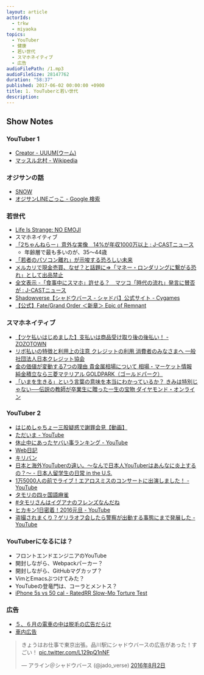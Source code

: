 ```yaml
---
layout: article
actorIds:
  - trkw
  - miyaoka
topics:
  - YouTuber
  - 健康
  - 若い世代
  - スマホネイティブ
  - 広告
audioFilePath: /1.mp3
audioFileSize: 28147762
duration: "58:37"
published: 2017-06-02 00:00:00 +0900
title: 1. YouTuberと若い世代
description:
---
```


## Show Notes

### YouTuber 1
- [Creator - UUUM(ウーム)](https://www.uuum.jp/creator)
- [マッスル北村 - Wikipedia](https://ja.wikipedia.org/wiki/%E3%83%9E%E3%83%83%E3%82%B9%E3%83%AB%E5%8C%97%E6%9D%91)

### オジサンの話
- [SNOW](https://itunes.apple.com/jp/app/%E3%82%B9%E3%83%8E%E3%83%BC-snow-%E8%87%AA%E6%92%AE%E3%82%8A-%E9%A1%94%E8%AA%8D%E8%AD%98%E3%82%B9%E3%82%BF%E3%83%B3%E3%83%97-%E3%82%A6%E3%82%B1%E3%82%8B%E3%82%AB%E3%83%A1%E3%83%A9/id1022267439?mt=8)
- [オジサンLINEごっこ - Google 検索](https://www.google.co.jp/search?q=%E3%82%AA%E3%82%B8%E3%82%B5%E3%83%B3LINE%E3%81%94%E3%81%A3%E3%81%93)

### 若世代
- [Life Is Strange: NO EMOJI](http://crazibastid.tumblr.com/post/160744062103)
- スマホネイティブ
- [「2ちゃんねらー」意外な実像　14%が年収1000万以上 : J-CASTニュース](https://www.j-cast.com/2009/05/27042011.html)
  - 年齢層で最も多いのが、35～44歳
- [「若者のパソコン離れ」が示唆する恐ろしい未来](http://diamond.jp/articles/-/98503)
- [メルカリで現金売買、なぜ？と話題に⇒「マネー・ロンダリングに繋がる恐れ」として出品禁止](http://www.huffingtonpost.jp/2017/04/24/mercari-money_n_16202378.html)
- [全文表示 -「食事中にスマホ」許せる？　マツコ「時代の流れ」発言に賛否が : J-CASTニュース](https://www.j-cast.com/2016/11/04282658.html?p=all)
- [Shadowverse【シャドウバース - シャドバ】公式サイト - Cygames](https://shadowverse.jp/)
- [【公式】Fate/Grand Order ＜新章＞ Epic of Remnant](https://www.fate-go.jp/eor/)

### スマホネイティブ
- [【ツケ払いはじめました】支払いは商品受け取り後の後払い！ - ZOZOTOWN](http://zozo.jp/later-payment/)
- [リボ払いの特徴と利用上の注意 クレジットの利用 消費者のみなさまへ 一般社団法人日本クレジット協会](http://www.j-credit.or.jp/customer/basis/revolving.html)
- [金の価値が変動する7つの理由 貴金属相場について 相場・マーケット情報 純金積立なら三菱マテリアル GOLDPARK（ゴールドパーク）](http://gold.mmc.co.jp/market/point/gold.html)
- [「いまを生きる」という言葉の意味を本当にわかっているか？ きみは特別じゃない──伝説の教師が卒業生に贈った一生の宝物 ダイヤモンド・オンライン](http://diamond.jp/articles/-/86544)

### YouTuber 2
- [はじめしゃちょー三股疑惑で謝罪会見【動画】](https://geinou-news.jp/articles/%E3%81%AF%E3%81%98%E3%82%81%E3%81%97%E3%82%83%E3%81%A1%E3%82%87%E3%83%BC-%E4%B8%89%E8%82%A1%E7%96%91%E6%83%91-%E8%AC%9D%E7%BD%AA)
- [ただいま - YouTube](https://www.youtube.com/watch?v=X8EnFEOq_kI)
- [休止中にあったヤバい事ランキング - YouTube](https://www.youtube.com/watch?v=QRAvWEAOMfU)
- [Web日記](https://ja.wikipedia.org/wiki/Web%E6%97%A5%E8%A8%98)
- [キリバン](https://ja.wikipedia.org/wiki/%E3%82%AD%E3%83%AA%E3%83%90%E3%83%B3)
- [日本と海外YouTuberの違い。～なんで日本人YouTuberはあんなに炎上するの？～ - 日本人留学生の日常 in the U.S.](http://pictme21.hatenablog.com/entry/2017/04/03/%E6%97%A5%E6%9C%AC%E3%81%A8%E6%B5%B7%E5%A4%96YouTuber%E3%81%AE%E9%81%95%E3%81%84%E3%80%82%EF%BD%9E%E3%81%AA%E3%82%93%E3%81%A7%E6%97%A5%E6%9C%AC%E4%BA%BAYouTuber%E3%81%AF%E3%81%82%E3%82%93%E3%81%AA)
- [1万5000人の前でライブ！エアロスミスのコンサートに出演しました！ - YouTube](https://www.youtube.com/watch?v=l58txWr2En4)
- [タモリの四ヶ国語麻雀](https://www.youtube.com/watch?v=yrq3S6ULZL8)
- [#タモリさんはイグアナのフレンズなんだね](https://twitter.com/search?q=%23%E3%82%BF%E3%83%A2%E3%83%AA%E3%81%95%E3%82%93%E3%81%AF%E3%82%A4%E3%82%B0%E3%82%A2%E3%83%8A%E3%81%AE%E3%83%95%E3%83%AC%E3%83%B3%E3%82%BA%E3%81%AA%E3%82%93%E3%81%A0%E3%81%AD)
- [ヒカキン1日密着！2016元旦 - YouTube](https://www.youtube.com/watch?v=DtKyz1GnhFo)
- [盗撮されまくり？ゲリラオフ会したら警察が出動する事態にまで発展した - YouTube](https://www.youtube.com/watch?v=iOans0KvgbU)

### YouTuberになるには？
- フロントエンドエンジニアのYouTube
- 開封しながら、Webpackパーカー？
- 開封しながら、GitHubマグカップ？
- VimとEmacsぶつけてみた？
- YouTubeの登竜門は、コーラとメントス？
- [iPhone 5s vs 50 cal - RatedRR Slow-Mo Torture Test](https://www.youtube.com/watch?v=c_gEiU_FDxQ)

### 広告
- [５、６月の電車の中は脱毛の広告だらけ](http://xn--n8jln6195bvs5ae11a.net/datumo/%E9%9B%BB%E8%BB%8A%E5%BA%83%E5%91%8A%E8%84%B1%E6%AF%9B.html)
- [車内広告](https://ja.wikipedia.org/wiki/%E8%BB%8A%E5%86%85%E5%BA%83%E5%91%8A)

<blockquote class="twitter-tweet" data-lang="ja"><p lang="ja" dir="ltr">きょうはお仕事で東京出張。品川駅にシャドウバースの広告があった！すごい！ <a href="https://t.co/L129pQ1nNF">pic.twitter.com/L129pQ1nNF</a></p>&mdash; アライン＠シャドウバース (@jado_verse) <a href="https://twitter.com/jado_verse/status/760306511755083777">2016年8月2日</a></blockquote>
